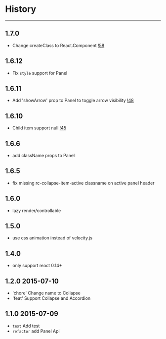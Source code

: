 # History
----

## 1.7.0

- Change createClass to React.Component [!58](https://github.com/react-component/collapse/pull/58)

## 1.6.12

- Fix `style` support for Panel

## 1.6.11

- Add 'showArrow' prop to Panel to toggle arrow visibility [!48](https://github.com/react-component/collapse/pull/48)

## 1.6.10

- Child item support null [!45](https://github.com/react-component/collapse/pull/45)

## 1.6.6

- add className props to Panel

## 1.6.5

- fix missing rc-collapse-item-active classname on active panel header

## 1.6.0

- lazy render/controllable

## 1.5.0

- use css animation instead of velocity.js

## 1.4.0

- only support react 0.14+

## 1.2.0 2015-07-10

- 'chore' Change name to Collapse
- 'feat' Support Collapse and Accordion

## 1.1.0 2015-07-09

- `test` Add test
- `refactor` add Panel Api
